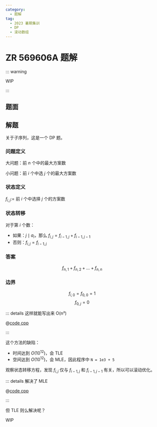 ```yaml
---
category:
  - 题解
tag:
  - 2023 暑期集训
  - DP
  - 滚动数组
---
```


# ZR 569606A 题解

::: warning

WIP

:::

## 题面

<!-- @include: ../../source/ZR-569606A/problem.md -->

## 解题

关于子序列，这是一个 DP 题。

### 问题定义

大问题：前 $n$ 个中的最大方案数

小问题：前 $i$ 个中选 $j$ 个的最大方案数

### 状态定义

$f_{i, j} :=$ 前 $i$ 个中选择 $j$ 个的方案数

### 状态转移

对于第 $i$ 个数：

- 如果：$j \mid a_i$，那么 $f_{i, j} = f_{i-1, j} + f_{i-1, j-1}$
- 否则：$f_{i, j} = f_{i-1, j}$

### 答案

$$ f_{n, 1} + f_{n, 2} + \ldots + f_{n, n} $$

### 边界

$$ f_{i, 0} = f_{0, 0} = 1 $$
$$ f_{0, j} = 0 $$

::: details 这样就能写出来 O(n²)

@[code cpp](../../source/ZR-569606A/dp.cpp)

:::

这个方法的缺陷：

- 时间达到 $O(10^12)$，会 TLE
- 空间达到 $O(10^12)$，会 MLE，因此程序中 `N = 1e3 + 5`

观察状态转移方程，发现 $f_{i, j}$ 仅与 $f_{i-1, j}$ 和 $f_{i-1, j-1}$ 有关，所以可以滚动优化。

::: details 解决了 MLE

@[code cpp](../../source/ZR-569606A/dp-rolled.cpp)

:::

但 TLE 则么解决呢？

WIP
